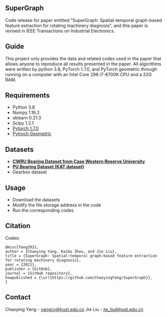 ## SuperGraph
Code release for paper entitled "SuperGraph: Spatial-temporal graph-based feature extraction for rotating machinery diagnosis", and this paper is revised in IEEE Transactions on Industrial Electronics.

## Guide
This project only provides the data and related codes used in the paper that allows anyone to reproduce all results presented in the paper. All algorithms were written by python 3.8, PyTorch 1.7.0, and PyTorch geometric  through running on a computer with an Intel Core 298 i7-8700K CPU and a 32G RAM.

## Requirements
- Python 3.8  
- Numpy 1.16.2  
- sklearn 0.21.3  
- Scipy 1.2.1   
- [Pytorch 1.7.0 ](https://pytorch.org/)
- [Pytroch Geometric](https://pytorch-geometric.readthedocs.io/en/latest/)


## Datasets
- **[CWRU Bearing Dataset from Case Western Reserve University](https://csegroups.case.edu/bearingdatacenter/pages/download-data-file/)**
- **[PU Bearing Dataset (KAT dataset)](https://mb.uni-paderborn.de/kat/forschung/datacenter/bearing-datacenter/)**
- Gearbox dataset


## Usage
- Download the datasets  
- Modify the file storage address in the code  
- Run the corresponding codes  
  


## Citation
Codes:
```
@misc{Yang2021,  
author = {Chaoying Yang, Kaibo Zhou, and Jie Liu},  
title = {SuperGraph: Spatial-temporal graph-based feature extraction for rotating machinery diagnosis},  
year = {2021},  
publisher = {GitHub},  
journal = {GitHub repository},  
howpublished = {\url{https://github.com/ChaoyingYang/SuperGraph}},  
}  
```

## Contact
Chaoying Yang - yangcy@hust.edu.cn 
Jie Liu - jie_liu@hust.edu.cn

